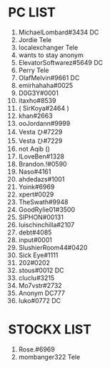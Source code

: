 # PC LIST


1. MichaelLombard#3434 DC
2. Jordie Tele
3. localexchanger Tele
4. wants to stay anonym
5. ElevatorSoftwarez#5649 DC
6. Perry Tele
7. OlafMelvin#9661 DC
8. emirhahaha#0025
9. D0G3Y#0001
10. itaxho#8539
11. ( SirKoya#2464 )
12. khan#2663
13. ooJordann#9999
14. Vesta ひ#7229
15. Vesta ひ#7229
16. not Aqib ()
17. ILoveBen#1328
18. Brandon.!#0590
19. Naso#4161
20. ahdedazs#1001
21. Yoink#6969
22. xpert#0029
23. TheSwath#9948
24. GoodRylie01#3500
25. SIPHON#00131
26. luischinchilla#2107
27. debt#4085
28. input#0001
29. SlushierRoom44#0420
30. Sick Eye#1111
31. 202#0202
32. stous#0012 DC
33. cluclu#3215
34. Mo7vstr#2732
35. Anonym DC777
36. luko#0772 DC

# STOCKX LIST
1. Rose.#6969
2. mombanger322 Tele
